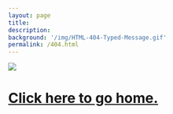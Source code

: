 ```yaml
---
layout: page
title: 
description: 
background: '/img/HTML-404-Typed-Message.gif'
permalink: /404.html
---
```


![](https://i.imgur.com/zSCeIvh.jpg)


<h1> <a href="https://ayushmandevraj.in" target="_blank" rel="noopener"> Click here to go home.</a> </h1>

